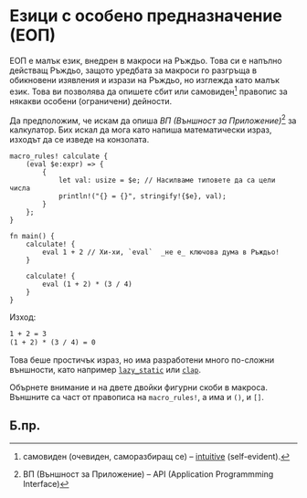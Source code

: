 # Езици с особено предназначение (ЕОП) 

ЕОП е малък език, внедрен в макроси на Ръждьо. Това си е напълно действащ
Ръждьо, защото уредбата за макроси го разгръща в обикновени изявления и изрази
на Ръждьо, но изглежда като малък език. Това ви позволява да опишете сбит или
самовиден[^intuitive] правопис за някакви особени (ограничени) дейности.

Да предположим, че искам да опиша _ВП (Външност за Приложение)_[^API] за
калкулатор. Бих искал да мога като напиша математически израз, изходът да се
изведе на конзолата.

```rust,editable
macro_rules! calculate {
    (eval $e:expr) => {
        {
            let val: usize = $e; // Насилваме типовете да са цели числа
            println!("{} = {}", stringify!{$e}, val);
        }
    };
}

fn main() {
    calculate! {
        eval 1 + 2 // Хи-хи, `eval`  _не е_ ключова дума в Ръждьо!
    }

    calculate! {
        eval (1 + 2) * (3 / 4)
    }
}
```

Изход:

```txt
1 + 2 = 3
(1 + 2) * (3 / 4) = 0
```

Това беше простичък израз, но има разработени много по-сложни външности,
като например [`lazy_static`](https://crates.io/crates/lazy_static) или
[`clap`](https://crates.io/crates/clap).

Обърнете внимание и на двете двойки фигурни скоби в макроса. Външните са част
от правописа на `macro_rules!`, а има и  `()`, и `[]`.


## Б.пр.

[^intuitive]: самовиден (очевиден, саморазбиращ се) – [intuitive][intuitive] (self-evident). 

[^API]: ВП (Външност за Приложение) – API (Application Programmming Interface)

[intuitive]: https://www.etymonline.com/word/intuitive

